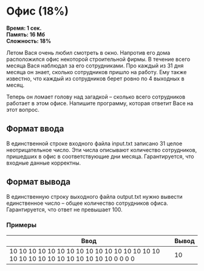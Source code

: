 <h1 class="title">Офис (18%)</h1>
<p><b>Время: 1 сек.<br>Память: 16 Мб<br>Сложность: 18%</b></p>
<p>Летом Вася очень любил смотреть в окно. Напротив его дома расположился офис некоторой строительной фирмы. В течение всего месяца Вася наблюдал за его сотрудниками. Про каждый из 31 дня месяца он знает, сколько сотрудников пришло на работу. Ему также известно, что каждый из сотрудников берет ровно по 4 выходных в месяц.</p>
<p>Теперь он ломает голову над загадкой – сколько всего сотрудников работает в этом офисе. Напишите программу, которая ответит Васе на этот вопрос.</p>
<h2>Формат ввода</h2>
<p>В единственной строке входного файла input.txt записано 31 целое неотрицательное число. Эти числа описывают количество сотрудников, пришедших в офис в соответствующие дни месяца. Гарантируется, что входные данные корректны.</p>
<h2>Формат вывода</h2>
<p>В единственную строку выходного файла output.txt нужно вывести единственное число – общее количество сотрудников офиса. Гарантируется, что ответ не превышает 100.</p>
<h3>Примеры</h3>
<table class="sample-tests">
<thead>
    <tr>
        <th>Ввод</th>
        <th>Вывод</th>
    </tr>
</thead>
<tbody>
        <tr>
            <td>10 10 10 10 10 10 10 10 10 10 10 10 10 10 10 10 10 10 10 10 10 10 10 10 10 10 10 0 0 0 0</td>
            <td>10</td>
        </tr>
    </tbody>
</table>

